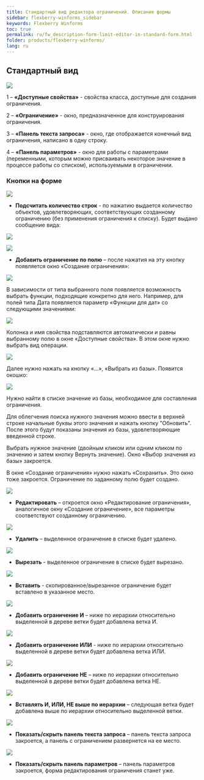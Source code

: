 ```yaml
---
title: Стандартный вид редактора ограничений. Описание формы
sidebar: flexberry-winforms_sidebar
keywords: Flexberry Winforms
toc: true
permalink: ru/fw_description-form-limit-editor-in-standard-form.html
folder: products/flexberry-winforms/
lang: ru
---
```


## Стандартный вид

![](/images/pages/products/flexberry-winforms/subsystems/limits/limit-editor-form/10.png)

1 – __«Доступные свойства»__ - свойства класса, доступные для создания
ограничения.


2 – __«Ограничение»__ - окно, предназначенное для
конструирования ограничения.


3 – __«Панель текста запроса»__ - окно, где отображается конечный
вид ограничения, написано в одну строку.


4 – __«Панель параметров»__ - окно для работы с параметрами
(переменными, которым можно присваивать некоторое значение в процессе работы со
списком), используемыми в ограничении. 


### Кнопки на форме

![](/images/pages/products/flexberry-winforms/subsystems/limits/limit-editor-form/27.png)
- __Подсчитать количество строк__ - по нажатию выдается количество объектов, удовлетворяющих, соответствующих созданному ограничению (без применения ограничения к списку).
Будет выдано сообщение вида:

![](/images/pages/products/flexberry-winforms/subsystems/limits/limit-editor-form/11.png)


![](/images/pages/products/flexberry-winforms/subsystems/limits/limit-editor-form/28.png)

- __Добавить ограничение по полю__ – после нажатия на эту кнопку появляется окно «Создание ограничения»:


![](/images/pages/products/flexberry-winforms/subsystems/limits/limit-editor-form/12.png)


В зависимости от типа выбранного поля появляется возможность
выбрать функции, подходящие конкретно для него. Например, для полей типа Дата
появляется параметр «Функции для дат» со следующими значениями:


![](/images/pages/products/flexberry-winforms/subsystems/limits/limit-editor-form/13.png)


Колонка и имя свойства подставляются автоматически и равны
выбранному полю в окне «Доступные свойства». В этом окне нужно выбрать вид операции. 


![](/images/pages/products/flexberry-winforms/subsystems/limits/limit-editor-form/42.png)


Далее нужно нажать на кнопку «…», «Выбрать из базы». Появится окошко:


![](/images/pages/products/flexberry-winforms/subsystems/limits/limit-editor-form/14.png)


Нужно найти в списке значение из базы, необходимое для
составления ограничения. 


Для облегчения поиска нужного значения можно ввести в
верхней строке начальные буквы этого значения и нажать кнопку "Обновить". После этого будут показаны значения из базы, удовлетворяющие введенной строке. 


Выбрать нужное значение (двойным кликом или одним кликом по
значению и затем кнопку Вернуть значение). Окно «Выбор значения из базы»
закроется.


В окне «Создание ограничения» нужно нажать «Сохранить». Это
окно тоже закроется. Ограничение по заданному полю будет создано.

![](/images/pages/products/flexberry-winforms/subsystems/limits/limit-editor-form/29.png)
 
 - __Редактировать__ – откроется окно «Редактирование ограничения», аналогичное
окну «Создание ограничение», все параметры соответствуют созданному ограничению.


![](/images/pages/products/flexberry-winforms/subsystems/limits/limit-editor-form/30.png)
 - __Удалить__ – выделенное ограничение в списке будет удалено.


![](/images/pages/products/flexberry-winforms/subsystems/limits/limit-editor-form/31.png)
 - __Вырезать__ - выделенное ограничение в списке будет вырезано.


![](/images/pages/products/flexberry-winforms/subsystems/limits/limit-editor-form/32.png)
 - __Вставить__ - скопированное/вырезанное ограничение будет вставлено в указанное
место.


![](/images/pages/products/flexberry-winforms/subsystems/limits/limit-editor-form/33.png)
 - __Добавить ограничение И__ – ниже по иерархии относительно выделенной в дереве ветки будет добавлена ветка И. 


![](/images/pages/products/flexberry-winforms/subsystems/limits/limit-editor-form/34.png)
 - __Добавить ограничение ИЛИ__ - ниже по иерархии относительно выделенной в дереве ветки будет добавлена ветка ИЛИ. 


![](/images/pages/products/flexberry-winforms/subsystems/limits/limit-editor-form/35.png)
 - __Добавить ограничение НЕ__ – ниже по иерархии относительно выделенной в дереве ветки будет добавлена ветка НЕ. 


![](/images/pages/products/flexberry-winforms/subsystems/limits/limit-editor-form/36.png)
 - __Вставлять И, ИЛИ, НЕ выше по иерархии__ – следующая ветка будет добавлена выше по иерархии относительно выделенной ветки.


![](/images/pages/products/flexberry-winforms/subsystems/limits/limit-editor-form/40.png)
 - __Показать/скрыть панель текста запроса__ – панель текста запроса закроется, а панель с ограничением развернется на ее место. 


![](/images/pages/products/flexberry-winforms/subsystems/limits/limit-editor-form/41.png)
 - __Показать/скрыть панель параметров__ – панель параметров закроется, форма редактирования ограничения станет уже.